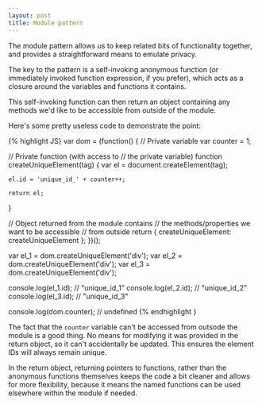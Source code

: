 ```yaml
---
layout: post
title: Module pattern
---
```


<p class="lead">The module pattern allows us to keep related bits of functionality together, and provides a straightforward means to emulate privacy.</p>

The key to the pattern is a self-invoking anonymous function (or immediately invoked function expression, if you prefer), which acts as a closure around the variables and functions it contains.

This self-invoking function can then return an object containing any methods we'd like to be accessible from outside of the module.

Here's some pretty useless code to demonstrate the point:

{% highlight JS}
var dom = (function() {
  // Private variable
  var counter = 1;

  // Private function (with access to
  // the private variable)
  function createUniqueElement(tag) {
    var el = document.createElement(tag);

    el.id = 'unique_id_' + counter++;

    return el;
  }

  // Object returned from the module contains
  // the methods/properties we want to be accessible
  // from outside
  return {
    createUniqueElement: createUniqueElement
  };
})();

var el_1 = dom.createUniqueElement('div');
var el_2 = dom.createUniqueElement('div');
var el_3 = dom.createUniqueElement('div');

console.log(el_1.id); // "unique_id_1"
console.log(el_2.id); // "unique_id_2"
console.log(el_3.id); // "unique_id_3"

console.log(dom.counter); // undefined
{% endhighlight }

The fact that the `counter` variable can't be accessed from outsode the module is a good thing. No means for modifying it was provided in the return object, so it can't accidentally be updated. This ensures the element IDs will always remain unique.

In the return object, returning pointers to functions, rather than the anonymous functions themselves keeps the code a bit cleaner and allows for more flexibility, because it means the named functions can be used elsewhere within the module if needed.
